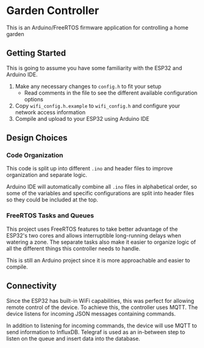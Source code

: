 # Garden Controller

This is an Arduino/FreeRTOS firmware application for controlling a home garden


## Getting Started
This is going to assume you have some familiarity with the ESP32 and Arduino IDE. 
1. Make any necessary changes to `config.h` to fit your setup
    - Read comments in the file to see the different available configuration options
2. Copy `wifi_config.h.example` to `wifi_config.h` and configure your network access information
3. Compile and upload to your ESP32 using Arduino IDE


## Design Choices

### Code Organization
This code is split up into different `.ino` and header files to improve organization and separate logic.

Arduino IDE will automatically combine all `.ino` files in alphabetical order, so some of the variables and specific configurations are split into header files so they could be included at the top.


### FreeRTOS Tasks and Queues
This project uses FreeRTOS features to take better advantage of the ESP32's two cores and allows interruptible long-running delays when watering a zone. The separate tasks also make it easier to organize logic of all the different things this controller needs to handle.

This is still an Arduino project since it is more approachable and easier to compile.


## Connectivity
Since the ESP32 has built-in WiFi capabilities, this was perfect for allowing remote control of the device. To achieve this, the controller uses MQTT. The device listens for incoming JSON messages containing commands. 

In addition to listening for incoming commands, the device will use MQTT to send information to InfluxDB. Telegraf is used as an in-between step to listen on the queue and insert data into the database.

